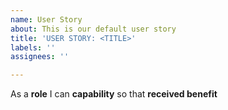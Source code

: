 ```yaml
---
name: User Story
about: This is our default user story
title: 'USER STORY: <TITLE>'
labels: ''
assignees: ''

---
```


As a **role** I can **capability** so that **received benefit**
